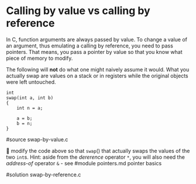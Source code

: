 # Calling by value vs calling by reference

In C, function arguments are always passed by value.  To change a value of an
argument, thus emulating a calling by reference, you need to pass pointers.
That means, you pass a pointer by value so that you know what piece of memory to
modify.

The following will **not** do what one might naively assume it would.  What you
actually swap are values on a stack or in registers while the original objects
were left untouched.

```
int
swap(int a, int b)
{
	int n = a;

	a = b;
	b = n;
}
```

#source swap-by-value.c

:wrench: modify the code above so that `swap`() that actually swaps the values
of the two `int`s.  Hint: aside from the *dererence* operator `*`, you will also
need the *address-of* operator `&` - see
#module pointers.md pointer basics

#solution swap-by-reference.c

